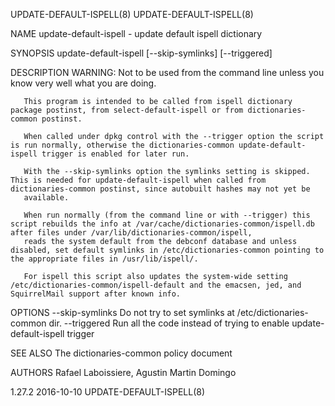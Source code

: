 UPDATE-DEFAULT-ISPELL(8)                                                                                                                                                      UPDATE-DEFAULT-ISPELL(8)

NAME
       update-default-ispell - update default ispell dictionary

SYNOPSIS
        update-default-ispell [--skip-symlinks] [--triggered]

DESCRIPTION
       WARNING: Not to be used from the command line unless you know very well what you are doing.

       This program is intended to be called from ispell dictionary package postinst, from select-default-ispell or from dictionaries-common postinst.

       When called under dpkg control with the --trigger option the script is run normally, otherwise the dictionaries-common update-default-ispell trigger is enabled for later run.

       With the --skip-symlinks option the symlinks setting is skipped.  This is needed for update-default-ispell when called from dictionaries-common postinst, since autobuilt hashes may not yet be
       available.

       When run normally (from the command line or with --trigger) this script rebuilds the info at /var/cache/dictionaries-common/ispell.db after files under /var/lib/dictionaries-common/ispell,
       reads the system default from the debconf database and unless disabled, set default symlinks in /etc/dictionaries-common pointing to the appropriate files in /usr/lib/ispell/.

       For ispell this script also updates the system-wide setting /etc/dictionaries-common/ispell-default and the emacsen, jed, and SquirrelMail support after known info.

OPTIONS
        --skip-symlinks  Do not try to set symlinks at /etc/dictionaries-common dir.
        --triggered      Run all the code instead of trying to enable
                         update-default-ispell trigger

SEE ALSO
       The dictionaries-common policy document

AUTHORS
       Rafael Laboissiere, Agustin Martin Domingo

1.27.2                                                                                        2016-10-10                                                                      UPDATE-DEFAULT-ISPELL(8)
